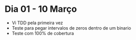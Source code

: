 # Dia 01 - 10 Março

- Vi TDD pela primeira vez
- Teste para pegar intervalos de zeros dentro de um binario
- Teste com 100% de cobertura